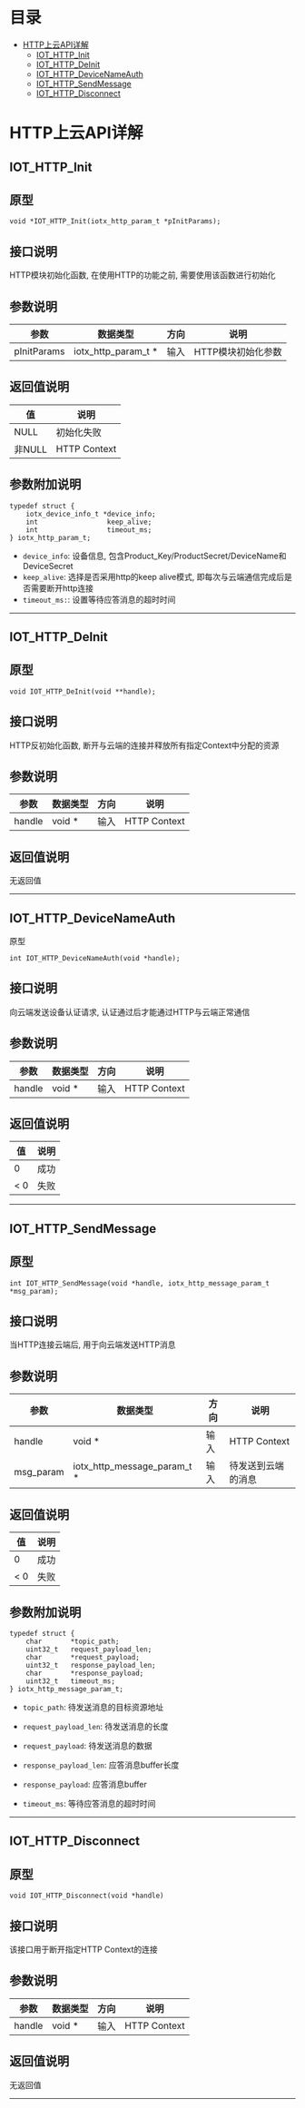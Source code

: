 # <a name="目录">目录</a>
+ [HTTP上云API详解](#HTTP上云API详解)
    * [IOT_HTTP_Init](#IOT_HTTP_Init)
    * [IOT_HTTP_DeInit](#IOT_HTTP_DeInit)
    * [IOT_HTTP_DeviceNameAuth](#IOT_HTTP_DeviceNameAuth)
    * [IOT_HTTP_SendMessage](#IOT_HTTP_SendMessage)
    * [IOT_HTTP_Disconnect](#IOT_HTTP_Disconnect)

# <a name="HTTP上云API详解">HTTP上云API详解</a>
## <a name="IOT_HTTP_Init">IOT_HTTP_Init</a>

原型
---
```
void *IOT_HTTP_Init(iotx_http_param_t *pInitParams);
```

接口说明
---
HTTP模块初始化函数, 在使用HTTP的功能之前, 需要使用该函数进行初始化

参数说明
---

| 参数            | 数据类型                | 方向    | 说明
|-----------------|-------------------------|---------|---------------------
| pInitParams     | iotx_http_param_t *     | 输入    | HTTP模块初始化参数

返回值说明
---
| 值      | 说明
|---------|-----------------
| NULL    | 初始化失败
| 非NULL  | HTTP Context

参数附加说明
---
```
typedef struct {
    iotx_device_info_t *device_info;
    int                 keep_alive;
    int                 timeout_ms;
} iotx_http_param_t;
```
+ `device_info`: 设备信息, 包含Product_Key/ProductSecret/DeviceName和DeviceSecret
+ `keep_alive`: 选择是否采用http的keep alive模式, 即每次与云端通信完成后是否需要断开http连接
+ `timeout_ms:`: 设置等待应答消息的超时时间

-----

## <a name="IOT_HTTP_DeInit">IOT_HTTP_DeInit</a>

原型
---
```
void IOT_HTTP_DeInit(void **handle);
```

接口说明
---
HTTP反初始化函数, 断开与云端的连接并释放所有指定Context中分配的资源

参数说明
---

| 参数    | 数据类型| 方向    | 说明
|---------|---------|---------|-----------------
| handle  | void *  | 输入    | HTTP Context

返回值说明
---
无返回值

-----

## <a name="IOT_HTTP_DeviceNameAuth">IOT_HTTP_DeviceNameAuth</a>

原型
```
int IOT_HTTP_DeviceNameAuth(void *handle);
```

接口说明
---
向云端发送设备认证请求, 认证通过后才能通过HTTP与云端正常通信

参数说明
---

| 参数    | 数据类型| 方向    | 说明
|---------|---------|---------|-----------------
| handle  | void *  | 输入    | HTTP Context

返回值说明
---
| 值      | 说明
|---------|---------
| 0       | 成功
| < 0     | 失败

-----

## <a name="IOT_HTTP_SendMessage">IOT_HTTP_SendMessage</a>

原型
---
```
int IOT_HTTP_SendMessage(void *handle, iotx_http_message_param_t *msg_param);
```

接口说明
---
当HTTP连接云端后, 用于向云端发送HTTP消息

参数说明
---

| 参数        | 数据类型                        | 方向    | 说明
|-------------|---------------------------------|---------|---------------------
| handle      | void *                          | 输入    | HTTP Context
| msg_param   | iotx_http_message_param_t *     | 输入    | 待发送到云端的消息

返回值说明
---
| 值      | 说明
|---------|---------
| 0       | 成功
| < 0     | 失败

参数附加说明
---
```
typedef struct {
    char       *topic_path;
    uint32_t   request_payload_len;
    char       *request_payload;
    uint32_t   response_payload_len;
    char       *response_payload;
    uint32_t   timeout_ms;
} iotx_http_message_param_t;
```
+ `topic_path`: 待发送消息的目标资源地址

+ `request_payload_len`: 待发送消息的长度

+ `request_payload`: 待发送消息的数据

+ `response_payload_len`: 应答消息buffer长度

+ `response_payload`: 应答消息buffer

+ `timeout_ms`: 等待应答消息的超时时间

-----

## <a name="IOT_HTTP_Disconnect">IOT_HTTP_Disconnect</a>

原型
---
```
void IOT_HTTP_Disconnect(void *handle)
```

接口说明
---
该接口用于断开指定HTTP Context的连接

参数说明
---

| 参数    | 数据类型| 方向    | 说明
|---------|---------|---------|-----------------
| handle  | void *  | 输入    | HTTP Context

返回值说明
---
无返回值

-----

